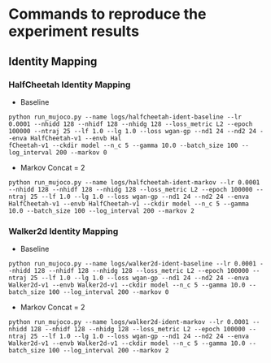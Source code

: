 # Commands to reproduce the experiment results

## Identity Mapping

### HalfCheetah Identity Mapping

- Baseline
```
python run_mujoco.py --name logs/halfcheetah-ident-baseline --lr 0.0001 --nhidd 128 --nhidf 128 --nhidg 128 --loss_metric L2 --epoch 100000 --ntraj 25 --lf 1.0 --lg 1.0 --loss wgan-gp --nd1 24 --nd2 24 --enva HalfCheetah-v1 --envb Hal
fCheetah-v1 --ckdir model --n_c 5 --gamma 10.0 --batch_size 100 --log_interval 200 --markov 0
```

- Markov Concat = 2
```
python run_mujoco.py --name logs/halfcheetah-ident-markov --lr 0.0001 --nhidd 128 --nhidf 128 --nhidg 128 --loss_metric L2 --epoch 100000 --ntraj 25 --lf 1.0 --lg 1.0 --loss wgan-gp --nd1 24 --nd2 24 --enva HalfCheetah-v1 --envb HalfCheetah-v1 --ckdir model --n_c 5 --gamma 10.0 --batch_size 100 --log_interval 200 --markov 2
```

### Walker2d Identity Mapping

- Baseline
```
python run_mujoco.py --name logs/walker2d-ident-baseline --lr 0.0001 --nhidd 128 --nhidf 128 --nhidg 128 --loss_metric L2 --epoch 100000 --ntraj 25 --lf 1.0 --lg 1.0 --loss wgan-gp --nd1 24 --nd2 24 --enva Walker2d-v1 --envb Walker2d-v1 --ckdir model --n_c 5 --gamma 10.0 --batch_size 100 --log_interval 200 --markov 0
```

- Markov Concat = 2
```
python run_mujoco.py --name logs/walker2d-ident-markov --lr 0.0001 --nhidd 128 --nhidf 128 --nhidg 128 --loss_metric L2 --epoch 100000 --ntraj 25 --lf 1.0 --lg 1.0 --loss wgan-gp --nd1 24 --nd2 24 --enva Walker2d-v1 --envb Walker2d-v1 --ckdir model --n_c 5 --gamma 10.0 --batch_size 100 --log_interval 200 --markov 2
```

